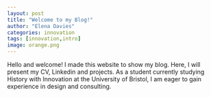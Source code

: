 ```yaml
---
layout: post
title: "Welcome to my Blog!"
author: "Elena Davies"
categories: innovation
tags: [innovation,intro]
image: orange.png 
---
```


Hello and welcome! I made this website to show my blog. Here, I will present my CV, Linkedin and projects. As a student currently studying History with Innovation at the University of Bristol, I am eager to gain experience in design and consulting. 
